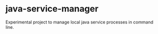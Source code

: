 # java-service-manager
Experimental project to manage local java service processes in command line.
